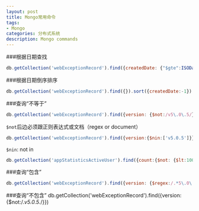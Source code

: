 ```yaml
---
layout: post
title: Mongo常用命令
tags:
- Mongo
categories: 分布式系统
description: Mongo commands
---
```

###根据日期查找
```javascript
db.getCollection('webExceptionRecord').find({createdDate: {"$gte":ISODate("2016-03-31T12:48:25.040+08:00")}})
```

###根据日期倒序排序
```javascript
db.getCollection('webExceptionRecord').find({}).sort({createdDate:-1})
```

###查询“不等于”
```javascript
db.getCollection('webExceptionRecord').find({version: {$not:/v5\.0\.5/}})
```
`$not`后边必须跟正则表达式或文档（regex or document）

```javascript
db.getCollection('webExceptionRecord').find({version:{$nin:['v5.0.5']}})
```
`$nin`: not in

```javascript
db.getCollection('appStatisticsActiveUser').find({count:{$not: {$lt:100}}})
```

###查询“包含”
```javascript
db.getCollection('webExceptionRecord').find({version: {$regex:/.*5\.0\.5.*/}})
```

###查询“不包含”
db.getCollection('webExceptionRecord').find({version: {$not:/.*v5\.0\.5.*/}})
<!-- more -->
